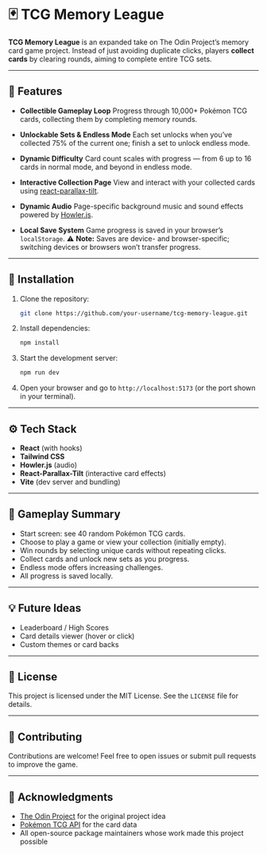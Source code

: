 # 🃏 TCG Memory League

**TCG Memory League** is an expanded take on The Odin Project’s memory card game project. Instead of just avoiding duplicate clicks, players **collect cards** by clearing rounds, aiming to complete entire TCG sets.

---

## 📖 Features

* **Collectible Gameplay Loop**
  Progress through 10,000+ Pokémon TCG cards, collecting them by completing memory rounds.

* **Unlockable Sets & Endless Mode**
  Each set unlocks when you’ve collected 75% of the current one; finish a set to unlock endless mode.

* **Dynamic Difficulty**
  Card count scales with progress — from 6 up to 16 cards in normal mode, and beyond in endless mode.

* **Interactive Collection Page**
  View and interact with your collected cards using [react-parallax-tilt](https://www.npmjs.com/package/react-parallax-tilt).

* **Dynamic Audio**
  Page-specific background music and sound effects powered by [Howler.js](https://howlerjs.com/).

* **Local Save System**
  Game progress is saved in your browser’s `localStorage`.
  ⚠ **Note:** Saves are device- and browser-specific; switching devices or browsers won’t transfer progress.

---

## 🚀 Installation

1. Clone the repository:

   ```bash
   git clone https://github.com/your-username/tcg-memory-league.git
   ```
2. Install dependencies:

   ```bash
   npm install
   ```
3. Start the development server:

   ```bash
   npm run dev
   ```
4. Open your browser and go to `http://localhost:5173` (or the port shown in your terminal).

---

## ⚙️ Tech Stack

* **React** (with hooks)
* **Tailwind CSS**
* **Howler.js** (audio)
* **React-Parallax-Tilt** (interactive card effects)
* **Vite** (dev server and bundling)

---

## 📌 Gameplay Summary

* Start screen: see 40 random Pokémon TCG cards.
* Choose to play a game or view your collection (initially empty).
* Win rounds by selecting unique cards without repeating clicks.
* Collect cards and unlock new sets as you progress.
* Endless mode offers increasing challenges.
* All progress is saved locally.

---

## 💡 Future Ideas

* Leaderboard / High Scores
* Card details viewer (hover or click)
* Custom themes or card backs

---

## 📜 License

This project is licensed under the MIT License. See the `LICENSE` file for details.

---

## 🤝 Contributing

Contributions are welcome! Feel free to open issues or submit pull requests to improve the game.

---

## 🙌 Acknowledgments

* [The Odin Project](https://www.theodinproject.com/) for the original project idea
* [Pokémon TCG API](https://pokemontcg.io/) for the card data
* All open-source package maintainers whose work made this project possible

